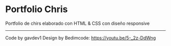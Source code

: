 # Portfolio Chris

Portfolio de chirs elaborado con HTML & CSS con diseño responsive

---

Code by gavdev1
Design by Bedimcode: https://youtu.be/5-_2z-DdWng